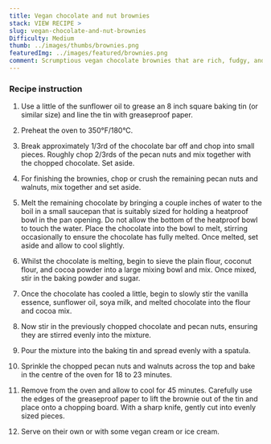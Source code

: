 ```yaml
---
title: Vegan chocolate and nut brownies
stack: VIEW RECIPE >
slug: vegan-chocolate-and-nut-brownies
Difficulty: Medium
thumb: ../images/thumbs/brownies.png
featuredImg: ../images/featured/brownies.png
comment: Scrumptious vegan chocolate brownies that are rich, fudgy, and nutty. These delights have a surprise hint of coconut making them the perfect indulgence. Serve warm with a little vanilla dairy-free ice cream!
---
```


### Recipe instruction

1. Use a little of the sunflower oil to grease an 8 inch square baking tin (or similar size) and line the tin with greaseproof paper.

2. Preheat the oven to 350°F/180°C.

3. Break approximately 1/3rd of the chocolate bar off and chop into small pieces. Roughly chop 2/3rds of the pecan nuts and mix together with the chopped chocolate. Set aside.

4. For finishing the brownies, chop or crush the remaining pecan nuts and walnuts, mix together and set aside.

5. Melt the remaining chocolate by bringing a couple inches of water to the boil in a small saucepan that is suitably sized for holding a heatproof bowl in the pan opening. Do not allow the bottom of the heatproof bowl to touch the water. Place the chocolate into the bowl to melt, stirring occasionally to ensure the chocolate has fully melted. Once melted, set aside and allow to cool slightly.

6. Whilst the chocolate is melting, begin to sieve the plain flour, coconut flour, and cocoa powder into a large mixing bowl and mix. Once mixed, stir in the baking powder and sugar.

7. Once the chocolate has cooled a little, begin to slowly stir the vanilla essence, sunflower oil, soya milk, and melted chocolate into the flour and cocoa mix.

8. Now stir in the previously chopped chocolate and pecan nuts, ensuring they are stirred evenly into the mixture.

9. Pour the mixture into the baking tin and spread evenly with a spatula.

10. Sprinkle the chopped pecan nuts and walnuts across the top and bake in the centre of the oven for 18 to 23 minutes.

11. Remove from the oven and allow to cool for 45 minutes. Carefully use the edges of the greaseproof paper to lift the brownie out of the tin and place onto a chopping board. With a sharp knife, gently cut into evenly sized pieces.

12. Serve on their own or with some vegan cream or ice cream.